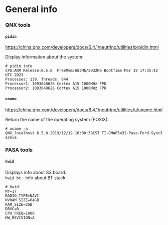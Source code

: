 # General info
### QNX tools
#### `pidin`

https://china.qnx.com/developers/docs/6.4.1/neutrino/utilities/p/pidin.html

Display information about the system:

```shell
# pidin info
CPU:ARM Release:6.5.0  FreeMem:683Mb/2032Mb BootTime:Mar 19 17:35:42 UTC 2023
Processes: 139, Threads: 644
Processor1: 1093648626 Cortex A15 1000MHz FPU
Processor2: 1093648626 Cortex A15 1000MHz FPU
```

#### `uname`

https://china.qnx.com/developers/docs/6.4.1/neutrino/utilities/u/uname.html

Return the name of the operating system (POSIX):
```shell
# uname -a
QNX localhost 6.5.0 2019/12/12-16:00:38CST TI-OMAP5432-Pasa-Ford-Sync3 armle
```

### PASA tools
#### `hwid`

Displays info about S3 board.  
`hwid bt` - info about BT stack

```shell
# hwid
MY=17
RADIO_TYPE=NAVI
NVRAM_SIZE=64GB
RAM_SIZE=2GB
DRVC=0
CPU_FREQ=1000
HW_REVISION=A
```
